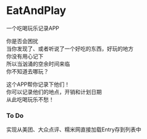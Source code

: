 # EatAndPlay
一个吃喝玩乐记录APP

你是否会困扰  
当你发现了、或者听说了一个好吃的东西，好玩的地方  
你没有用心记下  
所以当汹涌的空余时间来临  
你不知道去哪玩？

这个APP帮你记录下他们！  
你可以记录他们的地点，开销和计划日期  
从此吃喝玩乐不愁！

### To Do
实现从美团、大众点评、糯米网直接加载Entry存到列表中
